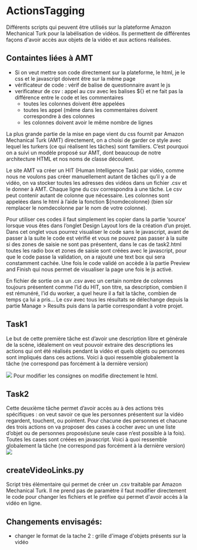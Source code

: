 # ActionsTagging
Différents scripts qui peuvent être utilisés sur la plateforme Amazon Mechanical Turk pour la labélisation de vidéos. Ils permettent de différentes façons d'avoir accès aux objets de la vidéo et aux actions réalisées.

## Containtes liées à AMT
- Si on veut mettre son code directement sur la plateforme, le html, je le css et le javascript doivent être sur la même page
- vérificateur de code :  vérif de balise de questionnaire avant le js
- verificateur de csv : appel au csv avec les balises ${} et ne fait pas la différence entre le code et les commentaires
  - toutes les colonnes doivent être appelées 
  - toutes les appel (même dans les commentaires doivent correspondre à des colonnes
  - les colonnes doivent avoir le même nombre de lignes
  
La plus grande partie de la mise en page vient du css fournit par Amazon Mechanical Turk (AMT) directement, on a choisi de garder ce style avec lequel les turkers (ce qui réalisent les tâches) sont familiers. C’est pourquoi on a suivi un modèle proposé sur AMT, dont beaucoup de notre architecture HTML et nos noms de classe découlent.

Le site AMT va créer un HIT (Human Intelligence Task) par vidéo, comme nous ne voulons pas créer manuellement autant de tâches qu’il y a de vidéo, on va stocker toutes les adresses des vidéos dans un fichier .csv  et le donner à AMT. Chaque ligne du csv correspondra à une tâche. Le csv peut contenir autant de colonne que nécessaire. Les colonnes sont appelées dans le html à l’aide la fonction ${nomdecolonne} (bien sûr remplacer le nomdecolonne par le nom de votre colonne).

Pour utiliser ces codes il faut simplement les copier dans la partie ‘source’ lorsque vous êtes dans l’onglet Design Layout lors de la création d’un projet. Dans cet onglet vous pourrez visualiser le code sans le javascript, avant de passer à la suite le code est vérifié et vous ne pouvez pas passer à la suite si des zones de saisie ne sont pas présentent, dans le cas de task2.html toutes les radio box et zones de saisie sont créées avec le javascript, pour que le code passe la validation, on a rajouté une text box qui sera constamment cachée. Une fois le code validé on accède à la partie  Preview and Finish qui nous permet de visualiser la page une fois le js activé.

En fichier de sortie on a un .csv avec un certain nombre de colonnes toujours présentent comme l’id du HIT, son titre, sa description, combien il est rémunéré, l’id du worker, a quel heure il a fait la tâche, combien de temps ça lui a pris…
Le csv avec tous les résultats se délechange depuis la partie Manage > Results puis dans la partie correspondant à votre projet. 

## Task1
Le but de cette première tâche est d’avoir une description libre et générale de la scène, idéalement on veut pouvoir extraire des descriptions les actions qui ont été réalisés pendant la vidéo et quels objets ou personnes sont impliqués dans ces actions. 
Voici à quoi ressemble globalement la tâche (ne correspond pas forcément à la dernière version)

![](https://i.imgur.com/s5tg5e0.png)
Pour modifier les consignes on modifie directement le html. 

## Task2
Cette deuxième tâche permet d’avoir accès au à des actions très spécifiques : on veut savoir ce que les personnes présentent sur la vidéo regardent, touchent, ou pointent. 
Pour chacune des personnes et chacune des trois actions on va proposer des cases à cocher avec un une liste d’objet ou de personnes proposés(une seule case n’est possible à la fois). Toutes les cases sont créées en javascript.
Voici à quoi ressemble globalement la tâche (ne correspond pas forcément à la dernière version)
![](https://i.imgur.com/LbVtMjP.png)

## createVideoLinks.py
Script très élémentaire qui permet de créer un .csv traitable par Amazon Mechanical Turk. Il ne prend pas de paramètre il faut modifier directement le code pour changer les fichiers et le préfixe qui permet d'avoir accès à la vidéo en ligne.

## Changements envisagés:
- changer le format de la tache 2 : grille d'image d'objets présents sur la vidéo

